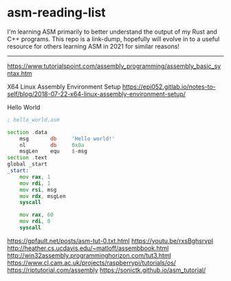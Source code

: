 # asm-reading-list

I'm learning ASM primarily to better understand the output of my Rust and C++ programs. This repo is a link-dump, hopefully will evolve in to a useful resource for others learning ASM in 2021 for similar reasons!

------

https://www.tutorialspoint.com/assembly_programming/assembly_basic_syntax.htm

X64 Linux Assembly Environment Setup
https://epi052.gitlab.io/notes-to-self/blog/2018-07-22-x64-linux-assembly-environment-setup/

Hello World
```asm
; hello_world.asm

section .data
    msg       db     'Hello world!'
    nl        db     0x0a
    msgLen    equ    $-msg
section .text
global _start
_start:
    mov rax, 1
    mov rdi, 1
    mov rsi, msg
    mov rdx, msgLen
    syscall

    mov rax, 60
    mov rdi, 0
    syscall

```

https://gpfault.net/posts/asm-tut-0.txt.html
https://youtu.be/rxsBghsrvpI
http://heather.cs.ucdavis.edu/~matloff/assembbook.html
http://win32assembly.programminghorizon.com/tut3.html
https://www.cl.cam.ac.uk/projects/raspberrypi/tutorials/os/
https://riptutorial.com/assembly
https://sonictk.github.io/asm_tutorial/
